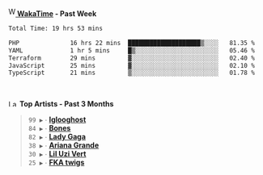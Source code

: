<img src="https://github.com/dxnter/dxnter/assets/17434202/67b21fa4-d36d-46f9-9dec-f23d976b00ef" alt="WakaTime Logo" width="14" height="18"/><a href="https://wakatime.com/@dxnter" target="_blank"><strong> WakaTime</strong></a><strong> - Past Week</strong>

<!--START_SECTION:waka-->

```txt
Total Time: 19 hrs 53 mins

PHP              16 hrs 22 mins  ████████████████████▒░░░░   81.35 %
YAML             1 hr 5 mins     █▒░░░░░░░░░░░░░░░░░░░░░░░   05.46 %
Terraform        29 mins         ▓░░░░░░░░░░░░░░░░░░░░░░░░   02.40 %
JavaScript       25 mins         ▓░░░░░░░░░░░░░░░░░░░░░░░░   02.10 %
TypeScript       21 mins         ▒░░░░░░░░░░░░░░░░░░░░░░░░   01.78 %
```

<!--END_SECTION:waka-->

<br/>

<!--START_LASTFM_ARTISTS:{"period": "3month", "rows": 6}-->
<a href="https://last.fm" target="_blank"><img src="https://user-images.githubusercontent.com/17434202/215290617-e793598d-d7c9-428f-9975-156db1ba89cc.svg" alt="Last.fm Logo" width="18" height="13"/></a> **Top Artists - Past 3 Months**

> `99 ▶️` ∙ **[Iglooghost](https://www.last.fm/music/Iglooghost)**<br/>
> `84 ▶️` ∙ **[Bones](https://www.last.fm/music/Bones)**<br/>
> `82 ▶️` ∙ **[Lady Gaga](https://www.last.fm/music/Lady+Gaga)**<br/>
> `38 ▶️` ∙ **[Ariana Grande](https://www.last.fm/music/Ariana+Grande)**<br/>
> `30 ▶️` ∙ **[Lil Uzi Vert](https://www.last.fm/music/Lil+Uzi+Vert)**<br/>
> `25 ▶️` ∙ **[FKA twigs](https://www.last.fm/music/FKA+twigs)**<br/>
<!--END_LASTFM_ARTISTS-->
